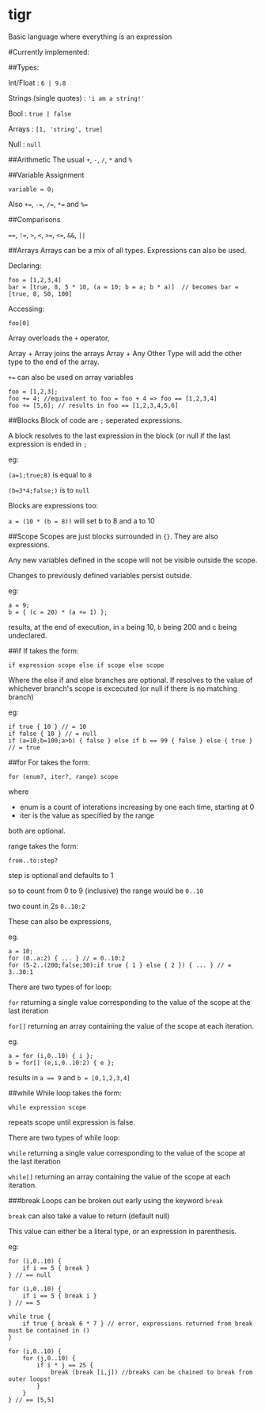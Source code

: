 # tigr
Basic language where everything is an expression

#Currently implemented:

##Types:

Int/Float : `6 | 9.8`

Strings (single quotes) : `'i am a string!'`

Bool : `true | false`

Arrays : `[1, 'string', true]`

Null : `null`

##Arithmetic
The usual `+`, `-`, `/`, `*` and `%`

##Variable Assignment

`variable = 0;`

Also `+=`, `-=`, `/=`, `*=` and `%=`

##Comparisons

`==`, `!=`, `>`, `<`, `>=`, `<=`, `&&`, `||`

##Arrays
Arrays can be a mix of all types. Expressions can also be used.

Declaring:

```
foo = [1,2,3,4]
bar = [true, 8, 5 * 10, (a = 10; b = a; b * a)]  // becomes bar = [true, 8, 50, 100]
```

Accessing:

`foo[0]`

Array overloads the `+` operator, 

Array + Array joins the arrays
Array + Any Other Type will add the other type to the end of the array.

`+=` can also be used on array variables

```
foo = [1,2,3];
foo += 4; //equivalent to foo = foo + 4 => foo == [1,2,3,4]
foo += [5,6]; // results in foo == [1,2,3,4,5,6]
```

##Blocks
Block of code are `;` seperated expressions.

A block resolves to the last expression in the block (or null if the last expression is ended in `;`

eg:

`(a=1;true;8)` is equal to `8`

`(b=3*4;false;)` is to `null`

Blocks are expressions too:

`a = (10 * (b = 8))` will set b to 8 and a to 10

##Scope
Scopes are just blocks surrounded in `{}`. They are also expressions.

Any new variables defined in the scope will not be visible outside the scope.

Changes to previously defined variables persist outside.

eg:

```
a = 9;
b = { (c = 20) * (a += 1) };
```

results, at the end of execution, in `a` being 10, `b` being 200 and c being undeclared.

##if
If takes the form:

`if expression scope else if scope else scope`

Where the else if and else branches are optional.
If resolves to the value of whichever branch's scope is excecuted (or null if there is no matching branch)

eg:

```
if true { 10 } // = 10
if false { 10 } // = null
if (a=10;b=100;a>b) { false } else if b == 99 { false } else { true } // = true
```
##for
For takes the form:

`for (enum?, iter?, range) scope`

where
- enum is a count of interations increasing by one each time, starting at 0
- iter is the value as specified by the range

both are optional.

range takes the form:

`from..to:step?`

step is optional and defaults to 1

so to count from 0 to 9 (inclusive) the range would be `0..10`

two count in 2s `0..10:2`

These can also be expressions, 

eg. 
```
a = 10; 
for (0..a:2) { ... } // = 0..10:2
for (5-2..(200;false;30):if true { 1 } else { 2 }) { ... } // = 3..30:1
```

There are two types of for loop:

`for` returning a single value corresponding to the value of the scope at the last iteration

`for[]` returning an array containing the value of the scope at each iteration.

eg.

```
a = for (i,0..10) { i };
b = for[] (e,i,0..10:2) { e };
```

results in `a == 9` and `b = [0,1,2,3,4]`

##while
While loop takes the form:

`while expression scope`

repeats scope until expression is false.

There are two types of while loop:

`while` returning a single value corresponding to the value of the scope at the last iteration

`while[]` returning an array containing the value of the scope at each iteration.

###break
Loops can be broken out early using the keyword ``break``

`break` can also take a value to return (default null)

This value can either be a literal type, or an expression in parenthesis.

eg:

```
for (i,0..10) {
    if i == 5 { break }
} // == null

for (i,0..10) {
    if i == 5 { break i }
} // == 5

while true {
    if true { break 6 * 7 } // error, expressions returned from break must be contained in ()
}

for (i,0..10) {
    for (j,0..10) {
        if i * j == 25 {
            break (break [i,j]) //breaks can be chained to break from outer loops!
        }
    }
} // == [5,5]
```
